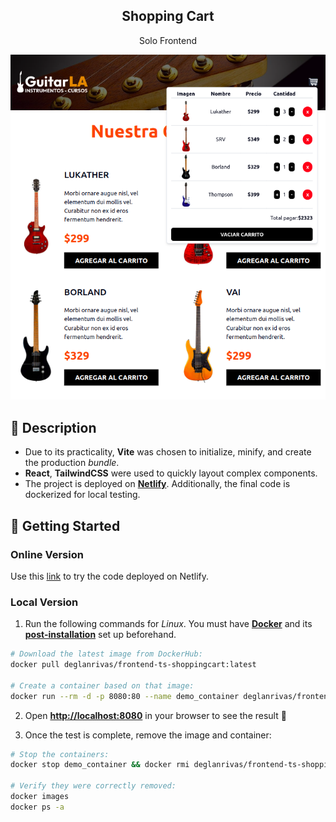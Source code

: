 <div align="center">
  <h2>Shopping Cart</h2>
  <p>
    Solo Frontend
  </p>
  <img src="portada.png"></img>
</div>

## 📜 Description

- Due to its practicality, **Vite** was chosen to initialize, minify, and create the production *bundle*.
- **React**, **TailwindCSS** were used to quickly layout complex components.
- The project is deployed on [**Netlify**](https://stunning-syrniki-3d3482.netlify.app/). Additionally, the final code is dockerized for local testing.

## 🚀 Getting Started

### **Online Version**

Use this [link](https://stunning-syrniki-3d3482.netlify.app/ "Test Demo") to try the code deployed on Netlify.


### **Local Version**
1. Run the following commands for *Linux*. You must have [**Docker**](https://docs.docker.com/engine/install/) and its [**post-installation**](https://docs.docker.com/engine/install/linux-postinstall/) set up beforehand.

```bash
# Download the latest image from DockerHub:
docker pull deglanrivas/frontend-ts-shoppingcart:latest

# Create a container based on that image:
docker run --rm -d -p 8080:80 --name demo_container deglanrivas/frontend-ts-shoppingcart:latest

```

2. Open [**http://localhost:8080**](http://localhost:8080/) in your browser to see the result 🚀

3. Once the test is complete, remove the image and container:
```bash
# Stop the containers:
docker stop demo_container && docker rmi deglanrivas/frontend-ts-shoppingcart:latest

# Verify they were correctly removed:
docker images
docker ps -a
```